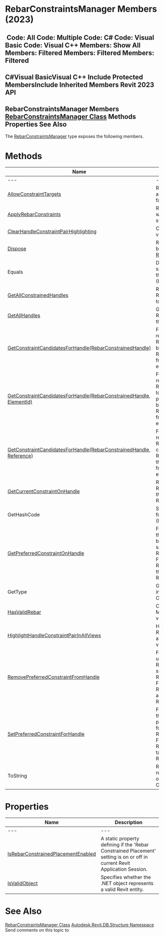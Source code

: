 # RebarConstraintsManager Members (2023)

﻿
 Code: All Code: Multiple Code: C# Code: Visual Basic Code: Visual C++  Members: Show All Members: Filtered Members: Filtered Members: Filtered   
---  
C#Visual BasicVisual C++
Include Protected MembersInclude Inherited Members
Revit 2023 API  
---  
RebarConstraintsManager Members  
[RebarConstraintsManager Class](32fe1ec6-ddb3-feac-f18c-8683b054f639.md "RebarConstraintsManager Class") Methods Properties See Also  
---  
The [RebarConstraintsManager](32fe1ec6-ddb3-feac-f18c-8683b054f639.md "RebarConstraintsManager Class") type exposes the following members.
# Methods
| Name | Description |
| --- | --- |
| --- | --- | --- |
| [AllowConstraintTargets](1bfc99e7-7932-5a57-1f11-1d40ed940405.md "AllowConstraintTargets Method") | Returns true if references are valid targets for handle, false otherwise. |
| [ApplyRebarConstraints](ea70f469-13c9-8fea-a2f1-34796dc2c416.md "ApplyRebarConstraints Method") | Returns true if constraints were applied to rebar with success. |
| [ClearHandleConstraintPairHighlighting](5a96c36b-097c-0f79-1919-595c1aa7a351.md "ClearHandleConstraintPairHighlighting Method") | Clears all highlighting in all views. |
| [Dispose](ed88eaca-9e47-38a8-4515-b130810de0df.md "Dispose Method") | Releases all resources used by the [RebarConstraintsManager](32fe1ec6-ddb3-feac-f18c-8683b054f639.md "RebarConstraintsManager Class") |
| Equals | Determines whether the specified Object is equal to the current Object. (Inherited from Object.) |
| [GetAllConstrainedHandles](d87a1741-7965-413d-3c44-666516fd31aa.md "GetAllConstrainedHandles Method") | Retrieves all handles on the Rebar that are constrained to external references. |
| [GetAllHandles](1a8dbc43-88f6-8087-1607-7b01d61f4560.md "GetAllHandles Method") | Gets all RebarConstrainedHandles of this bar. |
| [GetConstraintCandidatesForHandle(RebarConstrainedHandle)](5931ac8a-f3bd-ef34-970e-4327c3ce640e.md "GetConstraintCandidatesForHandle Method \(RebarConstrainedHandle\)") | For shape driven rebar returns all possible RebarConstraints that could be used for a specified RebarConstrainedHandle.For free form rebar will return an empty list. |
| [GetConstraintCandidatesForHandle(RebarConstrainedHandle, ElementId)](7fb6f4f8-a01f-b6c5-e553-08197ef55db6.md "GetConstraintCandidatesForHandle Method \(RebarConstrainedHandle, ElementId\)") | For shape driven rebar returns all possible RebarConstraints belonging to references from the provided element that could be used for a specified RebarConstrainedHandle.For free form rebar will return an empty list. |
| [GetConstraintCandidatesForHandle(RebarConstrainedHandle, Reference)](0639839a-a7a6-064d-5797-9ed609033b53.md "GetConstraintCandidatesForHandle Method \(RebarConstrainedHandle, Reference\)") | For shape driven rebar returns all possible RebarConstraints that will constrain RebarConstrainedHandle to the provided reference.For free form rebar will return an empty lists. |
| [GetCurrentConstraintOnHandle](6020571a-fa8f-5f21-3874-f808456a8854.md "GetCurrentConstraintOnHandle Method") | Retrieves the RebarConstraint that acts on the specified RebarConstraintHandle. |
| GetHashCode | Serves as a hash function for a particular type.  (Inherited from Object.) |
| [GetPreferredConstraintOnHandle](4f92a917-683e-52f7-ad29-de2025af0220.md "GetPreferredConstraintOnHandle Method") | For ShapeDriven: Returns the RebarConstraint that has been set as preferred for the specified RebarConstrainedHandle.For FreeForm: Returns the RebarConstraint that acts on the specified RebarConstraintHandle. |
| GetType | Gets the Type of the current instance. (Inherited from Object.) |
| [HasValidRebar](6744e58e-e5ae-78ae-4183-1558827782b4.md "HasValidRebar Method") | Checks whether the Manager's Rebar is still valid. |
| [HighlightHandleConstraintPairInAllViews](4d33c054-d51a-f0a5-15a0-41625ca5e2a4.md "HighlightHandleConstraintPairInAllViews Method") | Highlights the specified RebarConstrainedHandle and RebarConstraint in all views. |
| [RemovePreferredConstraintFromHandle](9920f476-fcf4-0aa7-ec87-9c2975aed905.md "RemovePreferredConstraintFromHandle Method") | For ShapeDriven: Clears the user-preferred RebarConstraint from the specified RebarConstrainedHandle.For FreeForm: Removes the RebarConstraint that is associated to the specified RebarConstrainedHandle. |
| [SetPreferredConstraintForHandle](4ba8adbf-3098-5682-bf09-6a4cc5e0a203.md "SetPreferredConstraintForHandle Method") | For ShapeDriven Rebar: Sets the RebarConstraint as preferred constraint target for the specified RebarConstrainedHandle.For FreeForm Rebar: Sets the RebarConstraint as the target for the specified RebarConstraintHandle. |
| ToString | Returns a string that represents the current object. (Inherited from Object.) |

# Properties
| Name | Description |
| --- | --- |
| --- | --- | --- |
| [IsRebarConstrainedPlacementEnabled](57d251df-b6a9-6b12-a3c2-22be9245c205.md "IsRebarConstrainedPlacementEnabled Property") | A static property defining if the 'Rebar Constrained Placement' setting is on or off in current Revit Application Session. |
| [IsValidObject](8a9d9f87-6f3f-40c9-578b-a2a5b6cb7311.md "IsValidObject Property") | Specifies whether the .NET object represents a valid Revit entity. |

# See Also
[RebarConstraintsManager Class](32fe1ec6-ddb3-feac-f18c-8683b054f639.md "RebarConstraintsManager Class")
[Autodesk.Revit.DB.Structure Namespace](d586b341-f687-9d90-e96d-255806b7d4fc.md "Autodesk.Revit.DB.Structure Namespace")
Send comments on this topic to 